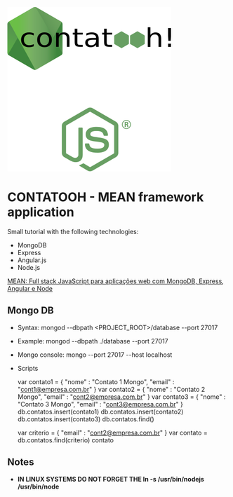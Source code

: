 ![Logo](logo.png)

# CONTATOOH - MEAN framework application

Small tutorial with the following technologies:

* MongoDB
* Express
* Angular.js
* Node.js

[MEAN: Full stack JavaScript para aplicações web com MongoDB, Express, Angular e Node](https://books.google.com.br/books?id=-2eCCwAAQBAJ&printsec=frontcover&hl=pt-BR&source=gbs_ge_summary_r&cad=0#v=onepage&q&f=false)

## Mongo DB

* Syntax:
	mongod --dbpath <PROJECT_ROOT>/database --port 27017

* Example:
	mongod --dbpath ./database --port 27017

* Mongo console:
	mongo --port 27017 --host localhost

* Scripts


	var contato1 = { "nome" : "Contato 1 Mongo", "email" : "cont1@empresa.com.br" }
	var contato2 = { "nome" : "Contato 2 Mongo", "email" : "cont2@empresa.com.br" }
	var contato3 = { "nome" : "Contato 3 Mongo", "email" : "cont3@empresa.com.br" }
	db.contatos.insert(contato1)
	db.contatos.insert(contato2)
	db.contatos.insert(contato3)
	db.contatos.find()

	var criterio = { "email" : "cont2@empresa.com.br" }
	var contato = db.contatos.find(criterio)
	contato



## Notes

* __IN LINUX SYSTEMS DO NOT FORGET THE ln -s /usr/bin/nodejs /usr/bin/node__
